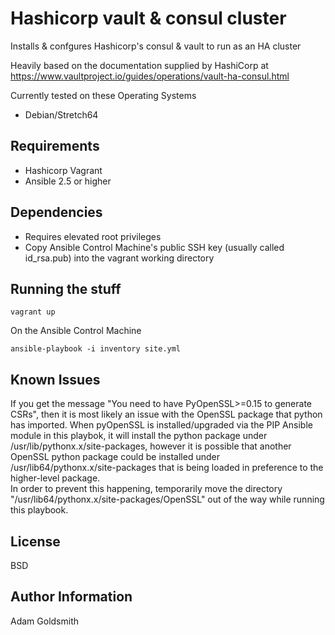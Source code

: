 Hashicorp vault & consul cluster
================================

Installs & confgures Hashicorp's consul & vault to run as an HA cluster

Heavily based on the documentation supplied by HashiCorp at <https://www.vaultproject.io/guides/operations/vault-ha-consul.html>

Currently tested on these Operating Systems
* Debian/Stretch64

Requirements
------------

* Hashicorp Vagrant
* Ansible 2.5 or higher

Dependencies
------------

* Requires elevated root privileges
* Copy Ansible Control Machine's public SSH key (usually called id_rsa.pub) into the vagrant working directory

Running the stuff
-----------------

```
vagrant up
```

On the Ansible Control Machine

```
ansible-playbook -i inventory site.yml
```


Known Issues
------------

If you get the message "You need to have PyOpenSSL>=0.15 to generate CSRs", then it is most likely an issue with the OpenSSL package that python has imported. When pyOpenSSL is installed/upgraded via the PIP Ansible module in this playbok, it will install the python package under /usr/lib/pythonx.x/site-packages, however it is possible that another OpenSSL python package could be installed under /usr/lib64/pythonx.x/site-packages that is being loaded in preference to the higher-level package.  
In order to prevent this happening, temporarily move the directory "/usr/lib64/pythonx.x/site-packages/OpenSSL" out of the way while running this playbook.  

License
-------

BSD

Author Information
------------------

Adam Goldsmith

